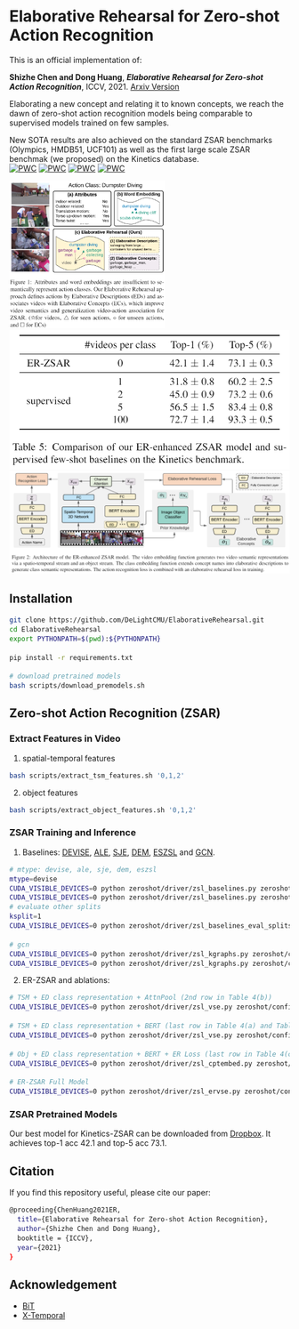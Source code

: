 # Elaborative Rehearsal for Zero-shot Action Recognition
  
This is an official implementation of:

**Shizhe Chen and Dong Huang**, ***Elaborative Rehearsal for Zero-shot Action Recognition***, ICCV, 2021. [Arxiv Version](https://arxiv.org/abs/2108.02833)

Elaborating a new concept and relating it to known concepts, we reach the dawn of zero-shot action recognition models being comparable to supervised models trained on few samples.

New SOTA results are also achieved on the standard ZSAR benchmarks (Olympics, HMDB51, UCF101) as well as the first large scale ZSAR benchmak (we proposed) on the Kinetics database.  
[![PWC](https://img.shields.io/endpoint.svg?url=https://paperswithcode.com/badge/elaborative-rehearsal-for-zero-shot-action/zero-shot-action-recognition-on-hmdb51)](https://paperswithcode.com/sota/zero-shot-action-recognition-on-hmdb51?p=elaborative-rehearsal-for-zero-shot-action)
[![PWC](https://img.shields.io/endpoint.svg?url=https://paperswithcode.com/badge/elaborative-rehearsal-for-zero-shot-action/zero-shot-action-recognition-on-olympics)](https://paperswithcode.com/sota/zero-shot-action-recognition-on-olympics?p=elaborative-rehearsal-for-zero-shot-action)
[![PWC](https://img.shields.io/endpoint.svg?url=https://paperswithcode.com/badge/elaborative-rehearsal-for-zero-shot-action/zero-shot-action-recognition-on-ucf101)](https://paperswithcode.com/sota/zero-shot-action-recognition-on-ucf101?p=elaborative-rehearsal-for-zero-shot-action)
[![PWC](https://img.shields.io/endpoint.svg?url=https://paperswithcode.com/badge/elaborative-rehearsal-for-zero-shot-action/zero-shot-action-recognition-on-kinetics)](https://paperswithcode.com/sota/zero-shot-action-recognition-on-kinetics?p=elaborative-rehearsal-for-zero-shot-action)


<img src = "figures/teaser.png" width ="280" /> <img src = "figures/ZSARvsFew.png" width ="520" />
<img src = "figures/framework.png" width ="800" />


## Installation
```bash
git clone https://github.com/DeLightCMU/ElaborativeRehearsal.git
cd ElaborativeRehearsal
export PYTHONPATH=$(pwd):${PYTHONPATH}

pip install -r requirements.txt

# download pretrained models
bash scripts/download_premodels.sh
```


## Zero-shot Action Recognition (ZSAR)

### Extract Features in Video
1. spatial-temporal features
```bash
bash scripts/extract_tsm_features.sh '0,1,2'
```

2. object features
```bash
bash scripts/extract_object_features.sh '0,1,2'
```

### ZSAR Training and Inference

1. Baselines: [DEVISE](https://papers.nips.cc/paper/2013/hash/7cce53cf90577442771720a370c3c723-Abstract.html), [ALE](https://arxiv.org/abs/1503.08677), [SJE](https://arxiv.org/abs/1409.8403), [DEM](https://arxiv.org/abs/1611.05088), [ESZSL](http://proceedings.mlr.press/v37/romera-paredes15.html) and [GCN](https://arxiv.org/abs/2008.12432).
```bash
# mtype: devise, ale, sje, dem, eszsl
mtype=devise
CUDA_VISIBLE_DEVICES=0 python zeroshot/driver/zsl_baselines.py zeroshot/configs/zsl_baseline_${mtype}_config.yaml ${mtype} --is_train
CUDA_VISIBLE_DEVICES=0 python zeroshot/driver/zsl_baselines.py zeroshot/configs/zsl_baseline_${mtype}_config.yaml ${mtype} --eval_set tst
# evaluate other splits
ksplit=1
CUDA_VISIBLE_DEVICES=0 python zeroshot/driver/zsl_baselines_eval_splits.py zeroshot/configs/zsl_baseline_${mtype}_config.yaml ${mtype} ${ksplit}

# gcn
CUDA_VISIBLE_DEVICES=0 python zeroshot/driver/zsl_kgraphs.py zeroshot/configs/zsl_baseline_kgraph_config.yaml --is_train
CUDA_VISIBLE_DEVICES=0 python zeroshot/driver/zsl_kgraphs.py zeroshot/configs/zsl_baseline_kgraph_config.yaml --eval_set tst
```

2. ER-ZSAR and ablations:
```bash
# TSM + ED class representation + AttnPool (2nd row in Table 4(b))
CUDA_VISIBLE_DEVICES=0 python zeroshot/driver/zsl_vse.py zeroshot/configs/zsl_vse_wordembed_config.yaml --is_train --resume_file datasets/Kinetics/zsl220/word.glove42b.th

# TSM + ED class representation + BERT (last row in Table 4(a) and Table 4(b))
CUDA_VISIBLE_DEVICES=0 python zeroshot/driver/zsl_vse.py zeroshot/configs/zsl_vse_config.yaml --is_train

# Obj + ED class representation + BERT + ER Loss (last row in Table 4(c))
CUDA_VISIBLE_DEVICES=0 python zeroshot/driver/zsl_cptembed.py zeroshot/configs/zsl_cpt_config.yaml --is_train

# ER-ZSAR Full Model
CUDA_VISIBLE_DEVICES=0 python zeroshot/driver/zsl_ervse.py zeroshot/configs/zsl_ervse_config.yaml --is_train
```

### ZSAR Pretrained Models
Our best model for Kinetics-ZSAR can be downloaded from [Dropbox](https://www.dropbox.com/sh/3bo5zlpqeyphi2z/AAD77G_Am2pAEF4XGyp2fI3Aa?dl=0).
It achieves top-1 acc 42.1 and top-5 acc 73.1.

## Citation
If you find this repository useful, please cite our paper:
```bash
@proceeding{ChenHuang2021ER,
  title={Elaborative Rehearsal for Zero-shot Action Recognition},
  author={Shizhe Chen and Dong Huang},
  booktitle = {ICCV},
  year={2021}
}
```

## Acknowledgement
- [BiT](https://github.com/google-research/big_transfer)
- [X-Temporal](https://github.com/Sense-X/X-Temporal)
